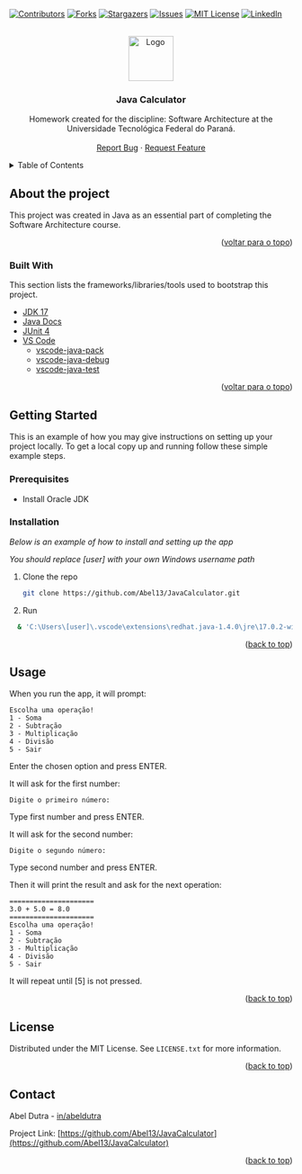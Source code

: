 <div id="top"></div>

[![Contributors][contributors-shield]][contributors-url]
[![Forks][forks-shield]][forks-url]
[![Stargazers][stars-shield]][stars-url]
[![Issues][issues-shield]][issues-url]
[![MIT License][license-shield]][license-url]
[![LinkedIn][linkedin-shield]][linkedin-url]

<br />
<div align="center">
  <a href="https://github.com/Abel13/JavaCalculator">
    <img src="http://www.utfpr.edu.br/icones/cabecalho/logo-utfpr/@@images/efcf9caf-6d29-4c24-8266-0b7366ea3a40.png" alt="Logo"  height="80">
  </a>

  <h3 align="center">Java Calculator</h3>

  <p align="center">
    Homework created for the discipline: Software Architecture at the Universidade Tecnológica Federal do Paraná.
    <br />
    <br />
    <a href="https://github.com/Abel13/JavaCalculator/issues">Report Bug</a>
    ·
    <a href="https://github.com/Abel13/JavaCalculator/issues">Request Feature</a>
  </p>
</div>

<!-- TABLE OF CONTENTS -->
<details>
  <summary>Table of Contents</summary>
  <ol>
    <li>
      <a href="#about-the-project">About The Project</a>
      <ul>
        <li><a href="#built-with">Built With</a></li>
      </ul>
    </li>
    <li>
      <a href="#getting-started">Getting Started</a>
      <ul>
        <li><a href="#prerequisites">Prerequisites</a></li>
        <li><a href="#installation">Installation</a></li>
      </ul>
    </li>
    <li><a href="#usage">Usage</a></li>
    <li><a href="#license">License</a></li>
    <li><a href="#contact">Contact</a></li>
  </ol>
</details>

## About the project

This project was created in Java as an essential part of completing the Software Architecture course.

<p align="right">(<a href="#top">voltar para o topo</a>)</p>

### Built With

This section lists the frameworks/libraries/tools used to bootstrap this project.

- [JDK 17](https://jdk.java.net/17/)
- [Java Docs](https://docs.oracle.com/javase/tutorial/java/index.html)
- [JUnit 4](https://junit.org/junit4/javadoc/latest/)
- [VS Code](https://code.visualstudio.com/)
  - [vscode-java-pack](https://github.com/Microsoft/vscode-java-pack)
  - [vscode-java-debug](https://github.com/Microsoft/vscode-java-debug)
  - [vscode-java-test](https://github.com/Microsoft/vscode-java-test)

<p align="right">(<a href="#top">voltar para o topo</a>)</p>

<!-- GETTING STARTED -->

## Getting Started

This is an example of how you may give instructions on setting up your project locally.
To get a local copy up and running follow these simple example steps.

### Prerequisites

- Install Oracle JDK

### Installation

_Below is an example of how to install and setting up the app_

_You should replace [user] with your own Windows username path_

1. Clone the repo
   ```sh
   git clone https://github.com/Abel13/JavaCalculator.git
   ```
2. Run

```sh
  & 'C:\Users\[user]\.vscode\extensions\redhat.java-1.4.0\jre\17.0.2-win32-x86_64\bin\java.exe' '-XX:+ShowCodeDetailsInExceptionMessages' '@C:\Users\[user]\AppData\Local\Temp\cp_2kst4x50fj42wyca6g9jqnr8p.argfile' 'CalculatorApp.Main'
```

<p align="right">(<a href="#top">back to top</a>)</p>

<!-- USAGE EXAMPLES -->

## Usage

When you run the app, it will prompt:

```
Escolha uma operação!
1 - Soma
2 - Subtração
3 - Multiplicação
4 - Divisão
5 - Sair
```

Enter the chosen option and press ENTER.

It will ask for the first number:

```
Digite o primeiro número:
```

Type first number and press ENTER.

It will ask for the second number:

```
Digite o segundo número:
```

Type second number and press ENTER.

Then it will print the result and ask for the next operation:

```
=====================
3.0 + 5.0 = 8.0
=====================
Escolha uma operação!
1 - Soma
2 - Subtração
3 - Multiplicação
4 - Divisão
5 - Sair
```

It will repeat until [5] is not pressed.

<!-- _For more examples, please refer to the [Documentation](https://example.com)_ -->

<p align="right">(<a href="#top">back to top</a>)</p>

<!-- LICENSE -->

## License

Distributed under the MIT License. See `LICENSE.txt` for more information.

<p align="right">(<a href="#top">back to top</a>)</p>

<!-- CONTACT -->

## Contact

Abel Dutra - [in/abeldutra](https://www.linkedin.com/in/abeldutra/)

Project Link: [https://github.com/Abel13/JavaCalculator](https://github.com/Abel13/JavaCalculator)

<p align="right">(<a href="#top">back to top</a>)</p>

<!-- MARKDOWN LINKS & IMAGES -->
<!-- https://www.markdownguide.org/basic-syntax/#reference-style-links -->

[contributors-shield]: https://img.shields.io/github/contributors/Abel13/JavaCalculator.svg?style=for-the-badge
[contributors-url]: https://github.com/Abel13/JavaCalculator/graphs/contributors
[forks-shield]: https://img.shields.io/github/forks/Abel13/JavaCalculator.svg?style=for-the-badge
[forks-url]: https://github.com/Abel13/JavaCalculator/network/members
[stars-shield]: https://img.shields.io/github/stars/Abel13/JavaCalculator.svg?style=for-the-badge
[stars-url]: https://github.com/Abel13/JavaCalculator/stargazers
[issues-shield]: https://img.shields.io/github/issues/Abel13/JavaCalculator.svg?style=for-the-badge
[issues-url]: https://github.com/Abel13/JavaCalculator/issues
[license-shield]: https://img.shields.io/github/license/Abel13/JavaCalculator.svg?style=for-the-badge
[license-url]: https://github.com/Abel13/JavaCalculator/blob/master/LICENSE.txt
[linkedin-shield]: https://img.shields.io/badge/-LinkedIn-black.svg?style=for-the-badge&logo=linkedin&colorB=555
[linkedin-url]: https://www.linkedin.com/in/abeldutra/
[product-screenshot]: https://github.com/Abel13/JavaCalculator/blob/master/src/assets/sf.png
